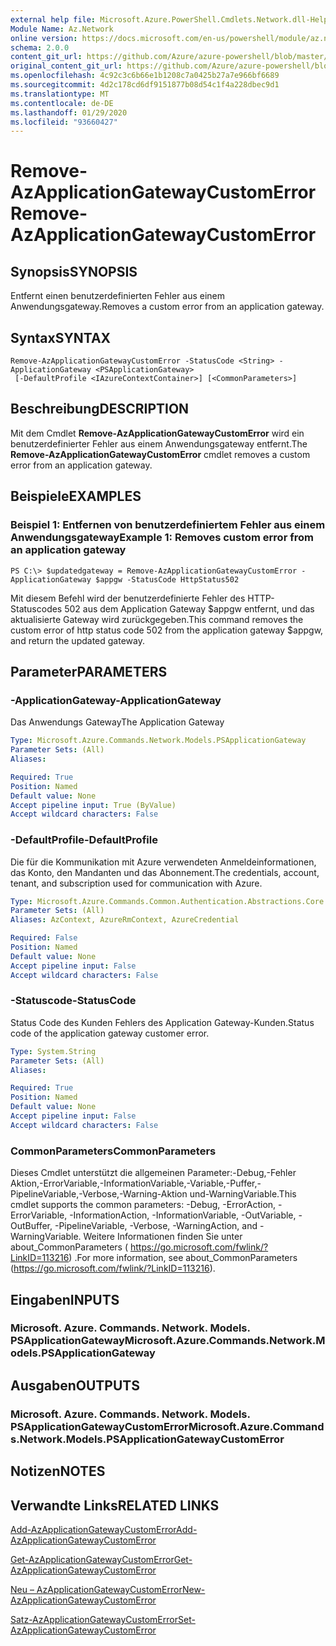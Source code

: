 ```yaml
---
external help file: Microsoft.Azure.PowerShell.Cmdlets.Network.dll-Help.xml
Module Name: Az.Network
online version: https://docs.microsoft.com/en-us/powershell/module/az.network/remove-azapplicationgatewaycustomerror
schema: 2.0.0
content_git_url: https://github.com/Azure/azure-powershell/blob/master/src/Network/Network/help/Remove-AzApplicationGatewayCustomError.md
original_content_git_url: https://github.com/Azure/azure-powershell/blob/master/src/Network/Network/help/Remove-AzApplicationGatewayCustomError.md
ms.openlocfilehash: 4c92c3c6b66e1b1208c7a0425b27a7e966bf6689
ms.sourcegitcommit: 4d2c178cd6df9151877b08d54c1f4a228dbec9d1
ms.translationtype: MT
ms.contentlocale: de-DE
ms.lasthandoff: 01/29/2020
ms.locfileid: "93660427"
---
```

# <span data-ttu-id="e44a1-101">Remove-AzApplicationGatewayCustomError</span><span class="sxs-lookup"><span data-stu-id="e44a1-101">Remove-AzApplicationGatewayCustomError</span></span>

## <span data-ttu-id="e44a1-102">Synopsis</span><span class="sxs-lookup"><span data-stu-id="e44a1-102">SYNOPSIS</span></span>
<span data-ttu-id="e44a1-103">Entfernt einen benutzerdefinierten Fehler aus einem Anwendungsgateway.</span><span class="sxs-lookup"><span data-stu-id="e44a1-103">Removes a custom error from an application gateway.</span></span>

## <span data-ttu-id="e44a1-104">Syntax</span><span class="sxs-lookup"><span data-stu-id="e44a1-104">SYNTAX</span></span>

```
Remove-AzApplicationGatewayCustomError -StatusCode <String> -ApplicationGateway <PSApplicationGateway>
 [-DefaultProfile <IAzureContextContainer>] [<CommonParameters>]
```

## <span data-ttu-id="e44a1-105">Beschreibung</span><span class="sxs-lookup"><span data-stu-id="e44a1-105">DESCRIPTION</span></span>
<span data-ttu-id="e44a1-106">Mit dem Cmdlet **Remove-AzApplicationGatewayCustomError** wird ein benutzerdefinierter Fehler aus einem Anwendungsgateway entfernt.</span><span class="sxs-lookup"><span data-stu-id="e44a1-106">The **Remove-AzApplicationGatewayCustomError** cmdlet removes a custom error from an application gateway.</span></span>

## <span data-ttu-id="e44a1-107">Beispiele</span><span class="sxs-lookup"><span data-stu-id="e44a1-107">EXAMPLES</span></span>

### <span data-ttu-id="e44a1-108">Beispiel 1: Entfernen von benutzerdefiniertem Fehler aus einem Anwendungsgateway</span><span class="sxs-lookup"><span data-stu-id="e44a1-108">Example 1: Removes custom error from an application gateway</span></span>
```
PS C:\> $updatedgateway = Remove-AzApplicationGatewayCustomError -ApplicationGateway $appgw -StatusCode HttpStatus502
```

<span data-ttu-id="e44a1-109">Mit diesem Befehl wird der benutzerdefinierte Fehler des HTTP-Statuscodes 502 aus dem Application Gateway $appgw entfernt, und das aktualisierte Gateway wird zurückgegeben.</span><span class="sxs-lookup"><span data-stu-id="e44a1-109">This command removes the custom error of http status code 502 from the application gateway $appgw, and return the updated gateway.</span></span>

## <span data-ttu-id="e44a1-110">Parameter</span><span class="sxs-lookup"><span data-stu-id="e44a1-110">PARAMETERS</span></span>

### <span data-ttu-id="e44a1-111">-ApplicationGateway</span><span class="sxs-lookup"><span data-stu-id="e44a1-111">-ApplicationGateway</span></span>
<span data-ttu-id="e44a1-112">Das Anwendungs Gateway</span><span class="sxs-lookup"><span data-stu-id="e44a1-112">The Application Gateway</span></span>

```yaml
Type: Microsoft.Azure.Commands.Network.Models.PSApplicationGateway
Parameter Sets: (All)
Aliases:

Required: True
Position: Named
Default value: None
Accept pipeline input: True (ByValue)
Accept wildcard characters: False
```

### <span data-ttu-id="e44a1-113">-DefaultProfile</span><span class="sxs-lookup"><span data-stu-id="e44a1-113">-DefaultProfile</span></span>
<span data-ttu-id="e44a1-114">Die für die Kommunikation mit Azure verwendeten Anmeldeinformationen, das Konto, den Mandanten und das Abonnement.</span><span class="sxs-lookup"><span data-stu-id="e44a1-114">The credentials, account, tenant, and subscription used for communication with Azure.</span></span>

```yaml
Type: Microsoft.Azure.Commands.Common.Authentication.Abstractions.Core.IAzureContextContainer
Parameter Sets: (All)
Aliases: AzContext, AzureRmContext, AzureCredential

Required: False
Position: Named
Default value: None
Accept pipeline input: False
Accept wildcard characters: False
```

### <span data-ttu-id="e44a1-115">-Statuscode</span><span class="sxs-lookup"><span data-stu-id="e44a1-115">-StatusCode</span></span>
<span data-ttu-id="e44a1-116">Status Code des Kunden Fehlers des Application Gateway-Kunden.</span><span class="sxs-lookup"><span data-stu-id="e44a1-116">Status code of the application gateway customer error.</span></span>

```yaml
Type: System.String
Parameter Sets: (All)
Aliases:

Required: True
Position: Named
Default value: None
Accept pipeline input: False
Accept wildcard characters: False
```

### <span data-ttu-id="e44a1-117">CommonParameters</span><span class="sxs-lookup"><span data-stu-id="e44a1-117">CommonParameters</span></span>
<span data-ttu-id="e44a1-118">Dieses Cmdlet unterstützt die allgemeinen Parameter:-Debug,-Fehler Aktion,-ErrorVariable,-InformationVariable,-Variable,-Puffer,-PipelineVariable,-Verbose,-Warning-Aktion und-WarningVariable.</span><span class="sxs-lookup"><span data-stu-id="e44a1-118">This cmdlet supports the common parameters: -Debug, -ErrorAction, -ErrorVariable, -InformationAction, -InformationVariable, -OutVariable, -OutBuffer, -PipelineVariable, -Verbose, -WarningAction, and -WarningVariable.</span></span> <span data-ttu-id="e44a1-119">Weitere Informationen finden Sie unter about_CommonParameters ( https://go.microsoft.com/fwlink/?LinkID=113216) .</span><span class="sxs-lookup"><span data-stu-id="e44a1-119">For more information, see about_CommonParameters (https://go.microsoft.com/fwlink/?LinkID=113216).</span></span>

## <span data-ttu-id="e44a1-120">Eingaben</span><span class="sxs-lookup"><span data-stu-id="e44a1-120">INPUTS</span></span>

### <span data-ttu-id="e44a1-121">Microsoft. Azure. Commands. Network. Models. PSApplicationGateway</span><span class="sxs-lookup"><span data-stu-id="e44a1-121">Microsoft.Azure.Commands.Network.Models.PSApplicationGateway</span></span>

## <span data-ttu-id="e44a1-122">Ausgaben</span><span class="sxs-lookup"><span data-stu-id="e44a1-122">OUTPUTS</span></span>

### <span data-ttu-id="e44a1-123">Microsoft. Azure. Commands. Network. Models. PSApplicationGatewayCustomError</span><span class="sxs-lookup"><span data-stu-id="e44a1-123">Microsoft.Azure.Commands.Network.Models.PSApplicationGatewayCustomError</span></span>

## <span data-ttu-id="e44a1-124">Notizen</span><span class="sxs-lookup"><span data-stu-id="e44a1-124">NOTES</span></span>

## <span data-ttu-id="e44a1-125">Verwandte Links</span><span class="sxs-lookup"><span data-stu-id="e44a1-125">RELATED LINKS</span></span>

[<span data-ttu-id="e44a1-126">Add-AzApplicationGatewayCustomError</span><span class="sxs-lookup"><span data-stu-id="e44a1-126">Add-AzApplicationGatewayCustomError</span></span>](./Add-AzApplicationGatewayCustomError.md)

[<span data-ttu-id="e44a1-127">Get-AzApplicationGatewayCustomError</span><span class="sxs-lookup"><span data-stu-id="e44a1-127">Get-AzApplicationGatewayCustomError</span></span>](./Get-AzApplicationGatewayCustomError.md)

[<span data-ttu-id="e44a1-128">Neu – AzApplicationGatewayCustomError</span><span class="sxs-lookup"><span data-stu-id="e44a1-128">New-AzApplicationGatewayCustomError</span></span>](./New-AzApplicationGatewayCustomError.md)

[<span data-ttu-id="e44a1-129">Satz-AzApplicationGatewayCustomError</span><span class="sxs-lookup"><span data-stu-id="e44a1-129">Set-AzApplicationGatewayCustomError</span></span>](./Set-AzApplicationGatewayCustomError.md)

